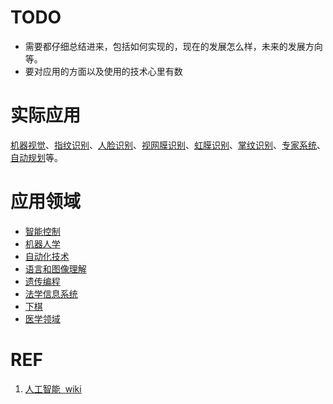 
# TODO
  * 需要都仔细总结进来，包括如何实现的，现在的发展怎么样，未来的发展方向等。
  * 要对应用的方面以及使用的技术心里有数









# 实际应用
[机器视觉](https://zh.wikipedia.org/wiki/%E6%9C%BA%E5%99%A8%E8%A7%86%E8%A7%89)、[指纹识别](https://zh.wikipedia.org/wiki/%E6%8C%87%E7%BA%B9%E8%AF%86%E5%88%AB)、[人脸识别](https://zh.wikipedia.org/wiki/%E4%BA%BA%E8%84%B8%E8%AF%86%E5%88%AB)、[视网膜识别](https://zh.wikipedia.org/w/index.php?title=%E8%A7%86%E7%BD%91%E8%86%9C%E8%AF%86%E5%88%AB&action=edit&redlink=1)、[虹膜识别](https://zh.wikipedia.org/w/index.php?title=%E8%99%B9%E8%86%9C%E8%AF%86%E5%88%AB&action=edit&redlink=1)、[掌纹识别](https://zh.wikipedia.org/w/index.php?title=%E6%8E%8C%E7%BA%B9%E8%AF%86%E5%88%AB&action=edit&redlink=1)、[专家系统](https://zh.wikipedia.org/wiki/%E4%B8%93%E5%AE%B6%E7%B3%BB%E7%BB%9F)、[自动规划](https://zh.wikipedia.org/w/index.php?title=%E8%87%AA%E5%8A%A8%E8%A7%84%E5%88%92&action=edit&redlink=1)等。




# 应用领域
  * [智能控制](https://zh.wikipedia.org/wiki/%E6%99%BA%E8%83%BD%E6%8E%A7%E5%88%B6)
  * [机器人学](https://zh.wikipedia.org/wiki/%E6%9C%BA%E5%99%A8%E4%BA%BA%E5%AD%A6)
  * [自动化技术](https://zh.wikipedia.org/wiki/%E8%87%AA%E5%8B%95%E5%8C%96%E6%8A%80%E8%A1%93)
  * [语言和图像理解](https://zh.wikipedia.org/w/index.php?title=%E8%AA%9E%E8%A8%80%E5%92%8C%E5%9C%96%E5%83%8F%E7%90%86%E8%A7%A3&action=edit&redlink=1)
  * [遗传编程](https://zh.wikipedia.org/wiki/%E9%81%BA%E5%82%B3%E7%B7%A8%E7%A8%8B)
  * [法学信息系统](https://zh.wikipedia.org/w/index.php?title=%E6%B3%95%E5%AD%B8%E8%B3%87%E8%A8%8A%E7%B3%BB%E7%B5%B1&action=edit&redlink=1)
  * [下棋](https://zh.wikipedia.org/wiki/%E4%B8%8B%E6%A3%8B)
  * [医学领域](https://zh.wikipedia.org/w/index.php?title=%E9%86%AB%E5%AD%B8%E9%A0%98%E5%9F%9F&action=edit&redlink=1)







# REF
1. [人工智能  wiki](https://zh.wikipedia.org/wiki/%E4%BA%BA%E5%B7%A5%E6%99%BA%E8%83%BD#%E5%AE%9E%E9%99%85%E5%BA%94%E7%94%A8)
